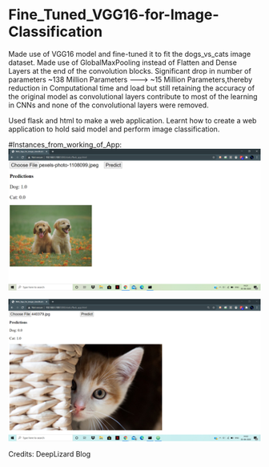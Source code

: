 # Fine_Tuned_VGG16-for-Image-Classification

Made use of VGG16 model and fine-tuned it to fit the dogs_vs_cats image dataset.
Made use of GlobalMaxPooling instead of Flatten and Dense Layers at the end of the convolution blocks. Significant drop in number of parameters
~138 Million Parameters ---> ~15 Million Parameters,thereby reduction in Computational time and load but still retaining the accuracy of the original model as convolutional layers contribute to most of the learning in CNNs and none of the convolutional layers were removed. 

Used flask and html to make a web application. 
Learnt how to create a web application to hold said model and perform image classification.


#Instances_from_working_of_App:
![WebApp](https://github.com/BenielEnoshRaj/hello-world/blob/master/images/App_Screenshot.png)

![WebApp2](https://github.com/BenielEnoshRaj/hello-world/blob/master/images/App_Screenshot%20(2).png)

Credits: DeepLizard Blog
